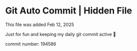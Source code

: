 # Git Auto Commit | Hidden File

This file was added Feb 12, 2025

Just for fun and keeping my daily git commit active 🤪

commit number: 194586
